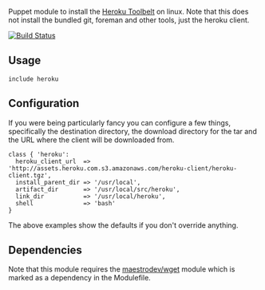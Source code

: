 Puppet module to install the [Heroku Toolbelt](https://toolbelt.heroku.com) on linux. Note that this does not install the bundled git, foreman and other tools, just the heroku client.

[![Build
Status](https://secure.travis-ci.org/garethr/garethr-heroku.png)](http://travis-ci.org/garethr/garethr-heroku)

Usage
-----

```puppet
include heroku
```

Configuration
-------------

If you were being particularly fancy you can configure a few things, specifically the destination directory, the download directory for the tar and the URL where the client will be downloaded from.

```puppet
class { 'heroku':
  heroku_client_url  => 'http://assets.heroku.com.s3.amazonaws.com/heroku-client/heroku-client.tgz',
  install_parent_dir => '/usr/local',
  artifact_dir       => '/usr/local/src/heroku',
  link_dir           => '/usr/local/heroku',
  shell              => 'bash'
}
```

The above examples show the defaults if you don't override anything.

Dependencies
------------

Note that this module requires the [maestrodev/wget](http://forge.pupppetabs.com/maestrodev/wget) module which is marked as a dependency in the Modulefile.
